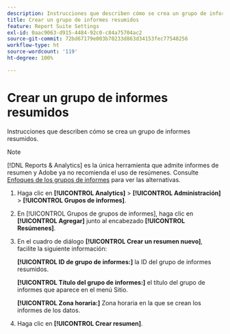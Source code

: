 ```yaml
---
description: Instrucciones que describen cómo se crea un grupo de informes resumidos.
title: Crear un grupo de informes resumidos
feature: Report Suite Settings
exl-id: 0aac9063-d915-4484-92c0-c84a75704ac2
source-git-commit: 72bd67179e003b70233d863d34153fec77548256
workflow-type: ht
source-wordcount: '119'
ht-degree: 100%

---
```


# Crear un grupo de informes resumidos

Instrucciones que describen cómo se crea un grupo de informes resumidos.

>[!NOTE]
>
>[!DNL Reports & Analytics] es la única herramienta que admite informes de resumen y Adobe ya no recomienda el uso de resúmenes. Consulte [Enfoques de los grupos de informes](https://experienceleague.adobe.com/docs/analytics/admin/manage-report-suites/rollup-report-suite.html?lang=es) para ver las alternativas.

1. Haga clic en **[!UICONTROL Analytics]** > **[!UICONTROL Administración]** > **[!UICONTROL Grupos de informes]**.
1. En [!UICONTROL Grupos de grupos de informes], haga clic en **[!UICONTROL Agregar]** junto al encabezado **[!UICONTROL Resúmenes]**.
1. En el cuadro de diálogo **[!UICONTROL Crear un resumen nuevo]**, facilite la siguiente información:

   **[!UICONTROL ID de grupo de informes:]** la ID del grupo de informes resumidos.

   **[!UICONTROL Título del grupo de informes:]** el título del grupo de informes que aparece en el menú Sitio.

   **[!UICONTROL Zona horaria:]** Zona horaria en la que se crean los informes de los datos.
1. Haga clic en **[!UICONTROL Crear resumen]**.
